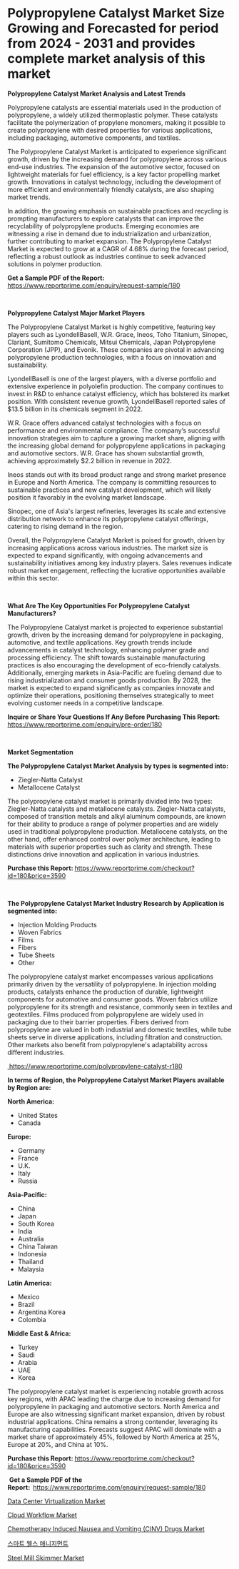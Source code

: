 <p><h1>Polypropylene Catalyst Market Size Growing and Forecasted for period from 2024 - 2031 and provides complete market analysis of this market</h1></p><p><strong>Polypropylene Catalyst Market Analysis and Latest Trends</strong></p>
<p><p>Polypropylene catalysts are essential materials used in the production of polypropylene, a widely utilized thermoplastic polymer. These catalysts facilitate the polymerization of propylene monomers, making it possible to create polypropylene with desired properties for various applications, including packaging, automotive components, and textiles. </p><p>The Polypropylene Catalyst Market is anticipated to experience significant growth, driven by the increasing demand for polypropylene across various end-use industries. The expansion of the automotive sector, focused on lightweight materials for fuel efficiency, is a key factor propelling market growth. Innovations in catalyst technology, including the development of more efficient and environmentally friendly catalysts, are also shaping market trends. </p><p>In addition, the growing emphasis on sustainable practices and recycling is prompting manufacturers to explore catalysts that can improve the recyclability of polypropylene products. Emerging economies are witnessing a rise in demand due to industrialization and urbanization, further contributing to market expansion. The Polypropylene Catalyst Market is expected to grow at a CAGR of 4.68% during the forecast period, reflecting a robust outlook as industries continue to seek advanced solutions in polymer production.</p></p>
<p><strong>Get a Sample PDF of the Report:&nbsp;</strong> <a href="https://www.reportprime.com/enquiry/request-sample/180">https://www.reportprime.com/enquiry/request-sample/180</a></p>
<p>&nbsp;</p>
<p><strong>Polypropylene Catalyst Major Market Players</strong></p>
<p><p>The Polypropylene Catalyst Market is highly competitive, featuring key players such as LyondellBasell, W.R. Grace, Ineos, Toho Titanium, Sinopec, Clariant, Sumitomo Chemicals, Mitsui Chemicals, Japan Polypropylene Corporation (JPP), and Evonik. These companies are pivotal in advancing polypropylene production technologies, with a focus on innovation and sustainability.</p><p>LyondellBasell is one of the largest players, with a diverse portfolio and extensive experience in polyolefin production. The company continues to invest in R&D to enhance catalyst efficiency, which has bolstered its market position. With consistent revenue growth, LyondellBasell reported sales of $13.5 billion in its chemicals segment in 2022.</p><p>W.R. Grace offers advanced catalyst technologies with a focus on performance and environmental compliance. The company’s successful innovation strategies aim to capture a growing market share, aligning with the increasing global demand for polypropylene applications in packaging and automotive sectors. W.R. Grace has shown substantial growth, achieving approximately $2.2 billion in revenue in 2022.</p><p>Ineos stands out with its broad product range and strong market presence in Europe and North America. The company is committing resources to sustainable practices and new catalyst development, which will likely position it favorably in the evolving market landscape.</p><p>Sinopec, one of Asia's largest refineries, leverages its scale and extensive distribution network to enhance its polypropylene catalyst offerings, catering to rising demand in the region.</p><p>Overall, the Polypropylene Catalyst Market is poised for growth, driven by increasing applications across various industries. The market size is expected to expand significantly, with ongoing advancements and sustainability initiatives among key industry players. Sales revenues indicate robust market engagement, reflecting the lucrative opportunities available within this sector.</p></p>
<p>&nbsp;</p>
<p><strong>What Are The Key Opportunities For Polypropylene Catalyst Manufacturers?</strong></p>
<p><p>The Polypropylene Catalyst market is projected to experience substantial growth, driven by the increasing demand for polypropylene in packaging, automotive, and textile applications. Key growth trends include advancements in catalyst technology, enhancing polymer grade and processing efficiency. The shift towards sustainable manufacturing practices is also encouraging the development of eco-friendly catalysts. Additionally, emerging markets in Asia-Pacific are fueling demand due to rising industrialization and consumer goods production. By 2028, the market is expected to expand significantly as companies innovate and optimize their operations, positioning themselves strategically to meet evolving customer needs in a competitive landscape.</p></p>
<p><strong>Inquire or Share Your Questions If Any Before Purchasing This Report:</strong> <a href="https://www.reportprime.com/enquiry/pre-order/180">https://www.reportprime.com/enquiry/pre-order/180</a></p>
<p>&nbsp;</p>
<p><strong>Market Segmentation</strong></p>
<p><strong>The Polypropylene Catalyst Market Analysis by types is segmented into:</strong></p>
<p><ul><li>Ziegler-Natta Catalyst</li><li>Metallocene Catalyst</li></ul></p>
<p><p>The polypropylene catalyst market is primarily divided into two types: Ziegler-Natta catalysts and metallocene catalysts. Ziegler-Natta catalysts, composed of transition metals and alkyl aluminum compounds, are known for their ability to produce a range of polymer properties and are widely used in traditional polypropylene production. Metallocene catalysts, on the other hand, offer enhanced control over polymer architecture, leading to materials with superior properties such as clarity and strength. These distinctions drive innovation and application in various industries.</p></p>
<p><strong>Purchase this Report:&nbsp;</strong><a href="https://www.reportprime.com/checkout?id=180&price=3590">https://www.reportprime.com/checkout?id=180&price=3590</a></p>
<p>&nbsp;</p>
<p><strong>The Polypropylene Catalyst Market Industry Research by Application is segmented into:</strong></p>
<p><ul><li>Injection Molding Products</li><li>Woven Fabrics</li><li>Films</li><li>Fibers</li><li>Tube Sheets</li><li>Other</li></ul></p>
<p><p>The polypropylene catalyst market encompasses various applications primarily driven by the versatility of polypropylene. In injection molding products, catalysts enhance the production of durable, lightweight components for automotive and consumer goods. Woven fabrics utilize polypropylene for its strength and resistance, commonly seen in textiles and geotextiles. Films produced from polypropylene are widely used in packaging due to their barrier properties. Fibers derived from polypropylene are valued in both industrial and domestic textiles, while tube sheets serve in diverse applications, including filtration and construction. Other markets also benefit from polypropylene's adaptability across different industries.</p></p>
<p><a href="https://www.reportprime.com/polypropylene-catalyst-r180">&nbsp;https://www.reportprime.com/polypropylene-catalyst-r180</a></p>
<p><strong>In terms of Region, the Polypropylene Catalyst Market Players available by Region are:</strong></p>
<p>
    <p> <strong> North America: </strong>
        <ul>
            <li>United States</li>
            <li>Canada</li>
        </ul>
        </p> 
    <p> <strong> Europe: </strong>
        <ul>
            <li>Germany</li>
            <li>France</li>
            <li>U.K.</li>
            <li>Italy</li>
            <li>Russia</li>
        </ul>
        </p> 
    <p> <strong> Asia-Pacific: </strong>
        <ul>
            <li>China</li>
            <li>Japan</li>
            <li>South Korea</li>
            <li>India</li>
            <li>Australia</li>
            <li>China Taiwan</li>
            <li>Indonesia</li>
            <li>Thailand</li>
            <li>Malaysia</li>
        </ul>
        </p> 
    <p> <strong> Latin America: </strong>
        <ul>
            <li>Mexico</li>
            <li>Brazil</li>
            <li>Argentina Korea</li>
            <li>Colombia</li>
        </ul>
        </p> 
    <p> <strong> Middle East & Africa: </strong>
        <ul>
            <li>Turkey</li>
            <li>Saudi</li>
            <li>Arabia</li>
            <li>UAE</li>
            <li>Korea</li>
        </ul>
    </p>
    </p>
<p><p>The polypropylene catalyst market is experiencing notable growth across key regions, with APAC leading the charge due to increasing demand for polypropylene in packaging and automotive sectors. North America and Europe are also witnessing significant market expansion, driven by robust industrial applications. China remains a strong contender, leveraging its manufacturing capabilities. Forecasts suggest APAC will dominate with a market share of approximately 45%, followed by North America at 25%, Europe at 20%, and China at 10%.</p></p>
<p><strong>Purchase this Report: </strong><a href="https://www.reportprime.com/checkout?id=180&price=3590">https://www.reportprime.com/checkout?id=180&price=3590</a></p>
<p>&nbsp;<strong>Get a Sample PDF of the Report:&nbsp;&nbsp;</strong><a href="https://www.reportprime.com/enquiry/request-sample/180">https://www.reportprime.com/enquiry/request-sample/180</a></p>
<p><strong></strong></p>
<p><p><a href="https://medium.com/@henrykihn_12939/data-center-virtualization-market-size-growth-trends-statistics-forecasts-2024-2031-8cfb2ddf943a">Data Center Virtualization Market</a></p><p><a href="https://medium.com/@henrykihn_12939/cloud-workflow-market-emerging-trends-and-future-prospects-for-period-from-2024-to-2031-26590e2fc810">Cloud Workflow Market</a></p><p><a href="https://issuu.com/reportprime-2/docs/chemotherapy-induced-nausea-and-vom_92f58252cd8987">Chemotherapy Induced Nausea and Vomiting (CINV) Drugs Market</a></p><p><a href="https://medium.com/@gabrielblanda5656/%EC%8B%9C%EC%9E%A5-%ED%86%B5%EC%B0%B0%EB%A0%A5-%EA%B8%80%EB%A1%9C%EB%B2%8C-%EC%8A%A4%EB%A7%88%ED%8A%B8-%EC%9E%90%EC%82%B0-%EA%B4%80%EB%A6%AC-%EC%8B%9C%EC%9E%A5-%EC%A0%84%EB%A7%9D-%EB%B0%8F-%ED%98%81%EC%8B%A0-%ED%8A%B8%EB%A0%8C%EB%93%9C-2024-2031-f4c758e32031">스마트 웰스 매니지먼트</a></p><p><a href="https://www.linkedin.com/pulse/exploring-steel-mill-skimmer-market-dynamics-revenue-analysis-chtge?trackingId=XA%2BueEOoRmqfbKJjVnvUrw%3D%3D">Steel Mill Skimmer Market</a></p></p>